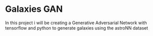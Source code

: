 # Galaxies GAN
In this project i will be creating a Generative Adversarial Network with tensorflow and python to generate galaxies using the astroNN dataset
